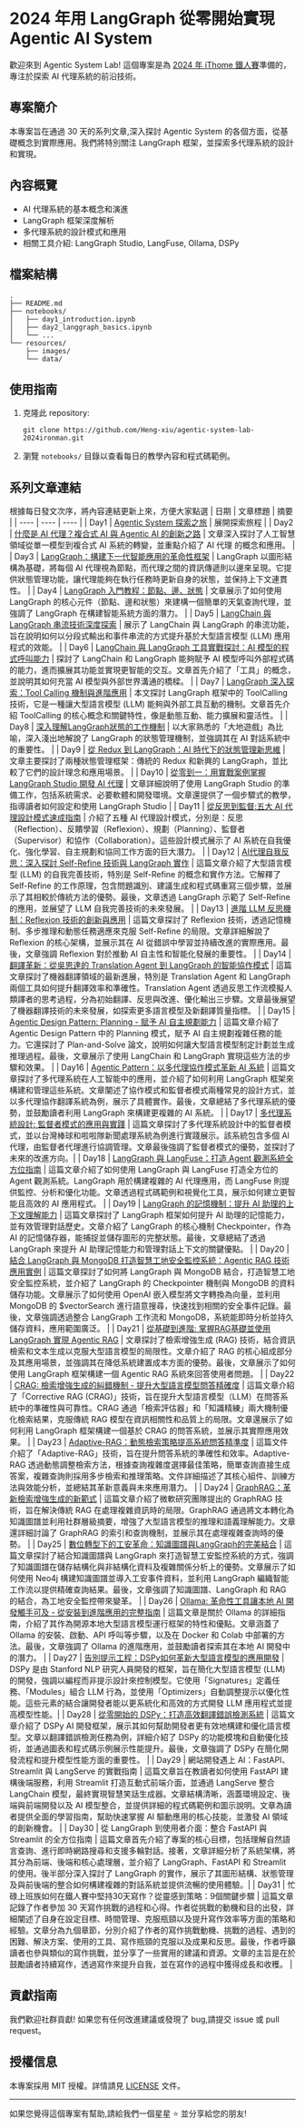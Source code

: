 # 2024 年用 LangGraph 從零開始實現 Agentic AI System

歡迎來到 Agentic System Lab! 這個專案是為 [2024 年 iThome 鐵人賽](https://ithelp.ithome.com.tw/users/20161074/ironman/7469)準備的，專注於探索 AI 代理系統的前沿技術。

## 專案簡介

本專案旨在通過 30 天的系列文章,深入探討 Agentic System 的各個方面，從基礎概念到實際應用。我們將特別關注 LangGraph 框架，並探索多代理系統的設計和實現。

## 內容概覽

- AI 代理系統的基本概念和演進
- LangGraph 框架深度解析
- 多代理系統的設計模式和應用
- 相關工具介紹: LangGraph Studio, LangFuse, Ollama, DSPy

## 檔案結構

```
.
├── README.md
├── notebooks/
│   ├── day1_introduction.ipynb
│   ├── day2_langgraph_basics.ipynb
│   └── ...
└── resources/
    ├── images/
    └── data/
```

## 使用指南

1. 克隆此 repository:
   ```
   git clone https://github.com/Heng-xiu/agentic-system-lab-2024ironman.git
   ```

2. 瀏覽 `notebooks/` 目錄以查看每日的教學內容和程式碼範例。

## 系列文章連結

根據每日發文次序，將內容連結更新上來，方便大家點選
| 日期 | 文章標題 | 摘要 |
| ---- | ---- | ---- |
| Day1 | [Agentic System 探索之旅](https://ithelp.ithome.com.tw/articles/10346355) | 展開探索旅程 |
| Day2 | [什麼是 AI 代理？複合式 AI 與 Agentic AI 的創新之路](https://ithelp.ithome.com.tw/articles/10346976) | 文章深入探討了人工智慧領域從單一模型到複合式 AI 系統的轉變，並重點介紹了 AI 代理 的概念和應用。 |
| Day3 | [LangGraph：構建下一代智能應用的革命性框架](https://ithelp.ithome.com.tw/articles/10347050) | LangGraph 以圖形結構為基礎，將每個 AI 代理視為節點，而代理之間的資訊傳遞則以邊來呈現。它提供狀態管理功能，讓代理能夠在執行任務時更新自身的狀態，並保持上下文連貫性。 |
| Day4 | [LangGraph 入門教程：節點、邊、狀態](https://ithelp.ithome.com.tw/articles/10347138) | 文章展示了如何使用 LangGraph 的核心元件（節點、邊和狀態）來建構一個簡單的天氣查詢代理，並強調了 LangGraph 在構建智能系統方面的潛力。 |
| Day5 | [LangChain 與 LangGraph 串流技術深度探索](https://ithelp.ithome.com.tw/articles/10347147) | 展示了 LangChain 與 LangGraph 的串流功能，旨在說明如何以分段式輸出和事件串流的方式提升基於大型語言模型 (LLM) 應用程式的效能。 |
| Day6 |  [LangChain 與 LangGraph 工具實戰探討：AI 模型的程式呼叫能力](https://ithelp.ithome.com.tw/articles/10347269) | 探討了 LangChain 和 LangGraph 能夠賦予 AI 模型呼叫外部程式碼的能力，進而擴展其功能並實現更智能的交互。文章首先介紹了「工具」的概念，並說明其如何充當 AI 模型與外部世界溝通的橋樑。 |
| Day7 | [LangGraph 深入探索：Tool Calling 機制與進階應用](https://ithelp.ithome.com.tw/articles/10347297) | 本文探討 LangGraph 框架中的 ToolCalling 技術，它是一種讓大型語言模型 (LLM) 能夠與外部工具互動的機制。文章首先介紹 ToolCalling 的核心概念和關鍵特性，像是動態互動、能力擴展和靈活性。 |
| Day8 | [深入理解LangGraph狀態的工作機制](https://ithelp.ithome.com.tw/articles/10347304) | 以大家熟悉的「大地遊戲」為比喻，深入淺出地解說了 LangGraph 的狀態管理機制，並強調其在 AI 對話系統中的重要性。 |
| Day9 | [從 Redux 到 LangGraph：AI 時代下的狀態管理新思維](https://ithelp.ithome.com.tw/articles/10347417) | 文章主要探討了兩種狀態管理框架：傳統的 Redux 和新興的 LangGraph，並比較了它們的設計理念和應用場景。 |
| Day10 | [從零到一：用實戰案例掌握 LangGraph Studio 開發 AI 代理](https://ithelp.ithome.com.tw/articles/10348545) | 文章詳細說明了使用 LangGraph Studio 的準備工作，包括系統需求、必要軟體和開發環境。文章還提供了一個步驟式的教學，指導讀者如何設定和使用 LangGraph Studio |
| Day11 | [從反思到監督:五大 AI 代理設計模式速成指南](https://ithelp.ithome.com.tw/articles/10348572) | 介紹了五種 AI 代理設計模式，分別是：反思（Reflection）、反饋學習（Reflexion）、規劃（Planning）、監督者（Supervisor）和協作（Collaboration）。這些設計模式展示了 AI 系統在自我優化、強化學習、自主規劃和協同工作方面的巨大潛力。 |
| Day12 | [AI代理自我反思：深入探討 Self-Refine 技術與 LangGraph 實作](https://ithelp.ithome.com.tw/articles/10348596) | 這篇文章介紹了大型語言模型 (LLM) 的自我完善技術，特別是 Self-Refine 的概念和實作方法。它解釋了 Self-Refine 的工作原理，包含問題識別、建議生成和程式碼重寫三個步驟，並展示了其相較於傳統方法的優勢。最後，文章透過 LangGraph 示範了 Self-Refine 的應用，並展望了 LLM 自我完善技術的未來發展。 |
| Day13 | [進階 LLM 反思機制：Reflexion 技術的創新與應用](https://ithelp.ithome.com.tw/articles/10348597) | 這篇文章探討了 Reflexion 技術，透過記憶機制、多步推理和動態任務適應來克服 Self-Refine 的局限。文章詳細解說了 Reflexion 的核心架構，並展示其在 AI 從錯誤中學習並持續改進的實際應用。最後，文章強調 Reflexion 對於推動 AI 自主性和智能化發展的重要性。 |
| Day14 | [翻譯革新：從吳恩達的 Translation Agent 到 LangGraph 的智能協作模式](https://ithelp.ithome.com.tw/articles/10348599) | 這篇文章探討了機器翻譯領域的最新進展，特別是 Translation Agent 和 LangGraph 兩個工具如何提升翻譯效率和準確性。Translation Agent 透過反思工作流模擬人類譯者的思考過程，分為初始翻譯、反思與改進、優化輸出三步驟。文章最後展望了機器翻譯技術的未來發展，如探索更多語言模型及新翻譯質量指標。 |
| Day15 | [Agentic Design Pattern: Planning - 賦予 AI 自主規劃能力](https://ithelp.ithome.com.tw/articles/10348600) | 這篇文章介紹了 Agentic Design Pattern 中的 Planning 模式，賦予 AI 自主規劃複雜任務的能力。它還探討了 Plan-and-Solve 論文，說明如何讓大型語言模型制定計劃並生成推理過程。最後，文章展示了使用 LangChain 和 LangGraph 實現這些方法的步驟和效果。 |
| Day16 | [Agentic Pattern：以多代理協作模式革新 AI 系統](https://ithelp.ithome.com.tw/articles/10348601) | 這篇文章探討了多代理系統在人工智能中的應用，並介紹了如何利用 LangGraph 框架來構建和管理這些系統。文章闡述了協作模式和監督者模式兩種常見的設計方式，並以多代理協作翻譯系統為例，展示了具體實作。最後，文章總結了多代理系統的優勢，並鼓勵讀者利用 LangGraph 來構建更複雜的 AI 系統。 |
| Day17 | [多代理系統設計: 監督者模式的應用與實踐](https://ithelp.ithome.com.tw/articles/10348602) | 這篇文章探討了多代理系統設計中的監督者模式，並以台灣棒球和啦啦隊新聞處理系統為例進行實踐展示。該系統包含多個 AI 代理，由監督者代理進行協調管理。文章最後強調了監督者模式的優勢，並探討了未來的改進方向。|
| Day18 | [LangGraph 與 LangFuse：打造 Agent 觀測系統全方位指南](https://ithelp.ithome.com.tw/articles/10348794) | 這篇文章介紹了如何使用 LangGraph 與 LangFuse 打造全方位的 Agent 觀測系統。LangGraph 用於構建複雜的 AI 代理應用，而 LangFuse 則提供監控、分析和優化功能。文章透過程式碼範例和視覺化工具，展示如何建立更智能且高效的 AI 應用程式。 |
| Day19 | [LangGraph 的記憶機制：提升 AI 助理的上下文理解能力](https://ithelp.ithome.com.tw/articles/10348818) | 這篇文章探討了 LangGraph 框架如何提升 AI 助理的記憶能力，並有效管理對話歷史。文章介紹了 LangGraph 的核心機制 Checkpointer，作為 AI 的記憶儲存器，能捕捉並儲存圖形的完整狀態。最後，文章總結了透過 LangGraph 來提升 AI 助理記憶能力和管理對話上下文的關鍵優點。 |
| Day20 | [結合 LangGraph 與 MongoDB 打造智慧工地安全監控系統：Agentic RAG 技術應用實例](https://ithelp.ithome.com.tw/articles/10349091) | 這篇文章探討了如何將 LangGraph 與 MongoDB 結合，打造智慧工地安全監控系統，並介紹了 LangGraph 的 Checkpointer 機制與 MongoDB 的資料儲存功能。文章展示了如何使用 OpenAI 嵌入模型將文字轉換為向量，並利用 MongoDB 的 $vectorSearch 進行語意搜尋，快速找到相關的安全事件記錄。最後，文章強調透過整合 LangGraph 工作流和 MongoDB，系統能即時分析並持久儲存資料，應用範圍廣泛。 |
| Day21 | [從基礎到進階: 掌握RAG基礎並使用LangGraph 實現 Agentic RAG](https://ithelp.ithome.com.tw/articles/10348870) | 文章探討了檢索增強生成 (RAG) 技術，結合資訊檢索和文本生成以克服大型語言模型的局限性。文章介紹了 RAG 的核心組成部分及其應用場景，並強調其在降低系統建置成本方面的優勢。最後，文章展示了如何使用 LangGraph 框架構建一個 Agentic RAG 系統來回答使用者問題。 |
| Day22 | [CRAG: 檢索增強生成的糾錯機制 - 提升大型語言模型問答精確度](https://ithelp.ithome.com.tw/articles/10348884) | 這篇文章介紹了「Corrective RAG (CRAG)」技術，旨在提升大型語言模型（LLM）在問答系統中的準確性與可靠性。CRAG 通過「檢索評估器」和「知識精練」兩大機制優化檢索結果，克服傳統 RAG 模型在資訊相關性和品質上的局限。文章還展示了如何利用 LangGraph 框架構建一個基於 CRAG 的問答系統，並展示其實際應用效果。 |
| Day23 | [Adaptive-RAG：動態檢索策略提高系統問答精準度](https://ithelp.ithome.com.tw/articles/10348895) | 這篇文件介紹了「Adaptive-RAG」技術，旨在提升問答系統的準確性和效率。Adaptive-RAG 透過動態調整檢索方法，根據查詢複雜度選擇最佳策略，簡單查詢直接生成答案，複雜查詢則採用多步檢索和推理策略。文件詳細描述了其核心組件、訓練方法與效能分析，並總結其革新意義與未來應用潛力。 |
| Day24 | [GraphRAG：革新檢索增強生成的新範式](https://ithelp.ithome.com.tw/articles/10348910) | 這篇文章介紹了微軟研究團隊提出的 GraphRAG 技術，旨在解決傳統 RAG 在處理複雜資訊時的局限。GraphRAG 通過將文本轉化為知識圖譜並利用社群層級摘要，增強了大型語言模型的推理和語義理解能力。文章還詳細討論了 GraphRAG 的索引和查詢機制，並展示其在處理複雜查詢時的優勢。 |
| Day25 | [數位轉型下的工安革命：知識圖譜與LangGraph的完美結合](https://ithelp.ithome.com.tw/articles/10348921) | 這篇文章探討了結合知識圖譜與 LangGraph 來打造智慧工安監控系統的方式，強調了知識圖譜在儲存結構化與非結構化資料及複雜關係分析上的優勢。文章展示了如何使用 Neo4j 構建知識圖譜並導入工安事件資料，並利用 LangGraph 編織智能工作流以提供精確查詢結果。最後，文章強調了知識圖譜、LangGraph 和 RAG 的結合，為工地安全監控帶來變革。 |
| Day26 | [Ollama: 革命性工具讓本地 AI 開發觸手可及 - 從安裝到進階應用的完整指南](https://ithelp.ithome.com.tw/articles/10348913) | 這篇文章是關於 Ollama 的詳細指南，介紹了其作為開源本地大型語言模型運行框架的特性和優點。文章涵蓋了 Ollama 的安裝、啟動、API 呼叫等步驟，以及在 Docker 和 Colab 中部署的方法。最後，文章強調了 Ollama 的進階應用，並鼓勵讀者探索其在本地 AI 開發中的潛力。 |
| Day27 | [告別提示工程：DSPy如何革新大型語言模型的應用開發](https://ithelp.ithome.com.tw/articles/10348919) | DSPy 是由 Stanford NLP 研究人員開發的框架，旨在簡化大型語言模型 (LLM) 的開發，強調以編程而非提示設計來控制模型。它使用「Signatures」定義任務、「Modules」組合 LLM 行為，並使用「Optimizers」自動調整提示以優化性能。這些元素的結合讓開發者能以更系統化和高效的方式開發 LLM 應用程式並提高模型性能。|
| Day28 | [從零開始的 DSPy：打造高效翻譯錯誤檢測系統](https://ithelp.ithome.com.tw/articles/10348920) | 這篇文章介紹了 DSPy AI 開發框架，展示其如何幫助開發者更有效地構建和優化語言模型。文章以翻譯錯誤檢測任務為例，詳細介紹了 DSPy 的功能模塊和自動優化技術，並通過圖表和程式碼示例展示性能提升。最後，文章強調了 DSPy 在簡化開發流程和提升模型性能方面的重要性。 |
| Day29 | 網站開發遇上 AI：FastAPI、Streamlit 與 LangServe 的實戰指南 | 這篇文章旨在教讀者如何使用 FastAPI 建構後端服務，利用 Streamlit 打造互動式前端介面，並通過 LangServe 整合 LangChain 模型，最終實現智慧笑話生成器。文章結構清晰，涵蓋環境設定、後端與前端開發以及 AI 模型整合，並提供詳細的程式碼範例和圖示說明。文章為讀者提供全面的學習指南，幫助快速掌握 AI 驅動應用的核心技能，並激發 AI 領域的創新機會。 |
| Day30 | 從 LangGraph 到使用者介面：整合 FastAPI 與 Streamlit 的全方位指南 | 這篇文章首先介紹了專案的核心目標，包括理解自然語言查詢、進行即時網路搜尋和支援多輪對話。接著，文章詳細分析了系統架構，將其分為前端、後端和核心處理層，並介紹了 LangGraph、FastAPI 和 Streamlit 的使用。後半部分深入探討了 LangGraph 的實作，展示了其圖形結構、狀態管理及與前後端的整合如何構建複雜的對話系統並提供流暢的使用體驗。|
| Day31 | 忙碌上班族如何在鐵人賽中堅持30天寫作？從靈感到策略：9個關鍵步驟 | 這篇文章記錄了作者參加 30 天寫作挑戰的過程和心得。作者從挑戰的動機和目的出發，詳細闡述了自身在設定目標、時間管理、克服瓶頸以及提升寫作效率等方面的策略和經驗。文章分為九個章節，分別介紹了作者的寫作挑戰動機、挑戰的過程、遇到的困難、解決方案、使用的工具、寫作瓶頸的克服以及成果和反思。最後，作者呼籲讀者也參與類似的寫作挑戰，並分享了一些實用的建議和資源。文章的主旨是在於鼓勵讀者持續寫作，透過寫作來提升自我，並在寫作的過程中獲得成長和收穫。 |

## 貢獻指南

我們歡迎社群貢獻! 如果您有任何改進建議或發現了 bug,請提交 issue 或 pull request。

## 授權信息

本專案採用 MIT 授權。詳情請見 [LICENSE](LICENSE) 文件。

---

如果您覺得這個專案有幫助,請給我們一個星星 ⭐️ 並分享給您的朋友!
